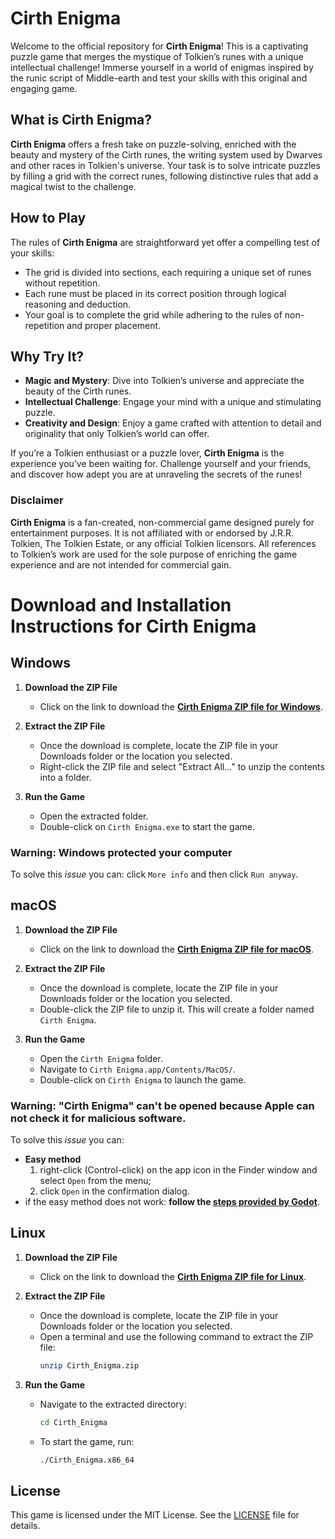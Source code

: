 # Cirth Enigma

Welcome to the official repository for **Cirth Enigma**! This is a captivating puzzle game that merges the mystique of Tolkien’s runes with a unique intellectual challenge! Immerse yourself in a world of enigmas inspired by the runic script of Middle-earth and test your skills with this original and engaging game.

## What is Cirth Enigma?

**Cirth Enigma** offers a fresh take on puzzle-solving, enriched with the beauty and mystery of the Cirth runes, the writing system used by Dwarves and other races in Tolkien's universe. Your task is to solve intricate puzzles by filling a grid with the correct runes, following distinctive rules that add a magical twist to the challenge.

## How to Play

The rules of **Cirth Enigma** are straightforward yet offer a compelling test of your skills:
- The grid is divided into sections, each requiring a unique set of runes without repetition.
- Each rune must be placed in its correct position through logical reasoning and deduction.
- Your goal is to complete the grid while adhering to the rules of non-repetition and proper placement.

## Why Try It?

- **Magic and Mystery**: Dive into Tolkien’s universe and appreciate the beauty of the Cirth runes.
- **Intellectual Challenge**: Engage your mind with a unique and stimulating puzzle.
- **Creativity and Design**: Enjoy a game crafted with attention to detail and originality that only Tolkien’s world can offer.

If you’re a Tolkien enthusiast or a puzzle lover, **Cirth Enigma** is the experience you’ve been waiting for. Challenge yourself and your friends, and discover how adept you are at unraveling the secrets of the runes!

### Disclaimer

**Cirth Enigma** is a fan-created, non-commercial game designed purely for entertainment purposes. It is not affiliated with or endorsed by J.R.R. Tolkien, The Tolkien Estate, or any official Tolkien licensors. All references to Tolkien’s work are used for the sole purpose of enriching the game experience and are not intended for commercial gain.

# Download and Installation Instructions for Cirth Enigma

## Windows

1. **Download the ZIP File**
   - Click on the link to download the **[Cirth Enigma ZIP file for Windows](https://github.com/BestPlayerMMIII/CirthEnigma/raw/main/Windows/CirthEnigma_Windows.zip)**.

2. **Extract the ZIP File**
   - Once the download is complete, locate the ZIP file in your Downloads folder or the location you selected.
   - Right-click the ZIP file and select "Extract All..." to unzip the contents into a folder.

3. **Run the Game**
   - Open the extracted folder.
   - Double-click on `Cirth Enigma.exe` to start the game.

### Warning: Windows protected your computer
To solve this *issue* you can: click `More info` and then click `Run anyway`.

## macOS

1. **Download the ZIP File**
   - Click on the link to download the **[Cirth Enigma ZIP file for macOS](https://github.com/BestPlayerMMIII/CirthEnigma/raw/main/macOS/CirthEnigma_macOS.zip)**.

2. **Extract the ZIP File**
   - Once the download is complete, locate the ZIP file in your Downloads folder or the location you selected.
   - Double-click the ZIP file to unzip it. This will create a folder named `Cirth Enigma`.

3. **Run the Game**
   - Open the `Cirth Enigma` folder.
   - Navigate to `Cirth Enigma.app/Contents/MacOS/`.
   - Double-click on `Cirth Enigma` to launch the game.

### Warning: "Cirth Enigma" can't be opened because Apple can not check it for malicious software.
To solve this *issue* you can:
   - **Easy method**
      1. right-click (Control-click) on the app icon in the Finder window and select `Open` from the menu;
      2. click `Open` in the confirmation dialog.
   - if the easy method does not work: **follow the [steps provided by Godot](https://docs.godotengine.org/en/stable/tutorials/export/running_on_macos.html#app-is-signed-including-ad-hoc-signatures-but-not-notarized)**.

## Linux

1. **Download the ZIP File**
   - Click on the link to download the **[Cirth Enigma ZIP file for Linux](https://github.com/BestPlayerMMIII/CirthEnigma/raw/main/Linux/CirthEnigma_Linux.zip)**.

2. **Extract the ZIP File**
   - Once the download is complete, locate the ZIP file in your Downloads folder or the location you selected.
   - Open a terminal and use the following command to extract the ZIP file:
     ```bash
     unzip Cirth_Enigma.zip
     ```

3. **Run the Game**
   - Navigate to the extracted directory:
     ```bash
     cd Cirth_Enigma
     ```
   - To start the game, run:
     ```bash
     ./Cirth_Enigma.x86_64
     ```

## License

This game is licensed under the MIT License. See the [LICENSE](./LICENSE) file for details.
